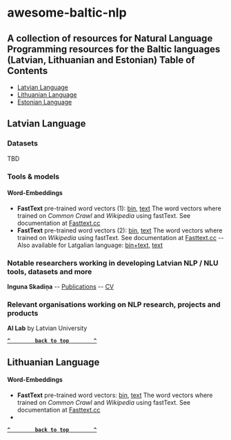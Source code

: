 # awesome-baltic-nlp
A collection of resources for Natural Language Programming resources for the Baltic languages (Latvian, Lithuanian and Estonian)
Table of Contents
-----------------

-   [Latvian Language](#Latvian-Language)
-   [Lithuanian Language](#Lithuanian-Language)
-   [Estonian Language](#Estonian-Language)



## Latvian Language

### Datasets

TBD

### Tools & models

#### Word-Embeddings
 - **FastText** pre-trained word vectors (1): [bin](https://dl.fbaipublicfiles.com/fasttext/vectors-crawl/cc.lv.300.bin.gz), [text](https://dl.fbaipublicfiles.com/fasttext/vectors-crawl/cc.lv.300.vec.gz) The word vectors where trained on *Common Crawl* and *Wikipedia* using fastText. See documentation at [Fasttext.cc](https://fasttext.cc/docs/en/crawl-vectors.html)
 - **FastText** pre-trained word vectors (2): [bin](https://dl.fbaipublicfiles.com/fasttext/vectors-crawl/cc.lv.300.bin.gz), [text](https://dl.fbaipublicfiles.com/fasttext/vectors-crawl/cc.lv.300.vec.gz) The word vectors where trained on *Wikipedia* using fastText. See documentation at [Fasttext.cc](https://fasttext.cc/docs/en/crawl-vectors.html)
 -- Also available for Latgalian language: [bin+text](), [text]()


### Notable researchers working in developing Latvian NLP / NLU tools, datasets and more

**Inguna Skadiņa**  -- [Publications](https://dblp.org/pid/36/8155.html) -- [CV](http://ailab.mii.lu.lv/users/inguna/)


### Relevant organisations working on NLP research, projects and products

**AI Lab** by Latvian University





**[`^        back to top        ^`](#)**
## Lithuanian Language

#### Word-Embeddings
 - **FastText** pre-trained word vectors: [bin](https://dl.fbaipublicfiles.com/fasttext/vectors-crawl/cc.lt.300.bin.gz), [text](https://dl.fbaipublicfiles.com/fasttext/vectors-crawl/cc.lt.300.vec.gz) The word vectors where trained on *Common Crawl* and *Wikipedia* using fastText. See documentation at [Fasttext.cc](https://fasttext.cc/docs/en/crawl-vectors.html)
 - 


**[`^        back to top        ^`](#)**
